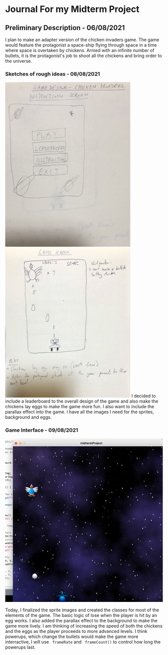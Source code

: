 # Journal For my Midterm Project
## Preliminary Description - 06/08/2021
I plan to make an adapter version of the chicken invaders game. The game would feature the protagonist a space-ship flying through space in a time where space is overtaken by chickens. Armed with an infinite number of bullets, it is the protagonist's job to shoot all the chickens and bring order to the universe.

### Sketches of rough ideas - 08/08/2021
<img src="homeScreenSketch.jpg" width="400">
<img src="playScreenSketch.jpg" width="400">
I decided to include a leaderboard to the overall design of the game and also make the chickens lay eggs to make the game more fun. I also want to include the parallax effect into the game. I have all the images I need for the sprites, background and eggs. 

### Game Interface - 09/08/2021
![](demoScreen.png)

Today, I finalized the sprite images and created the classes for most of the elements of the game. The basic logic of lose when the player is hit by an egg works. I also added the parallax effect to the background to make the game more lively. I am thinking of increasing the speed of both the chickens and the eggs as the player proceeds to more advanced levels. I think powerups, which change the bullets would make the game more interractive, I will use ``` frameRate``` and ``` frameCount()``` to control how long the powerups last.
